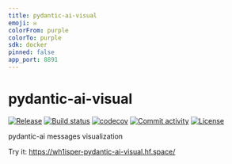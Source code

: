 ```yaml
---
title: pydantic-ai-visual
emoji: ✉️
colorFrom: purple
colorTo: purple
sdk: docker
pinned: false
app_port: 8891
---
```


# pydantic-ai-visual

[![Release](https://img.shields.io/github/v/release/wh1isper/pydantic-ai-visual)](https://img.shields.io/github/v/release/wh1isper/pydantic-ai-visual)
[![Build status](https://img.shields.io/github/actions/workflow/status/wh1isper/pydantic-ai-visual/main.yml?branch=main)](https://github.com/wh1isper/pydantic-ai-visual/actions/workflows/main.yml?query=branch%3Amain)
[![codecov](https://codecov.io/gh/wh1isper/pydantic-ai-visual/branch/main/graph/badge.svg)](https://codecov.io/gh/wh1isper/pydantic-ai-visual)
[![Commit activity](https://img.shields.io/github/commit-activity/m/wh1isper/pydantic-ai-visual)](https://img.shields.io/github/commit-activity/m/wh1isper/pydantic-ai-visual)
[![License](https://img.shields.io/github/license/wh1isper/pydantic-ai-visual)](https://img.shields.io/github/license/wh1isper/pydantic-ai-visual)

pydantic-ai messages visualization

Try it: https://wh1isper-pydantic-ai-visual.hf.space/
